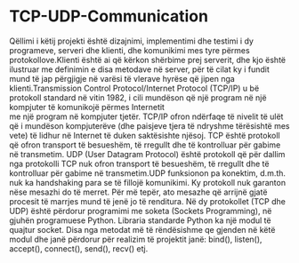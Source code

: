# TCP-UDP-Communication

   Qëllimi i këtij projekti është dizajnimi, implementimi dhe testimi i dy programeve, serveri dhe klienti,
 dhe komunikimi mes tyre përmes protokollove.Klienti është ai që kërkon shërbime prej serverit, dhe kjo është
 ilustruar me definimin e disa metodave në server, për të cilat ky i fundit mund të jap përgjigje në varësi të 
 vlerave hyrëse që jipen nga klienti.Transmission Control Protocol/Internet Protocol (TCP/IP) u bë protokoll 
 standard në vitin 1982, i cili mundëson që një program në një kompjuter të komunikojë përmes Internetit  
 me një program në kompjuter tjetër. TCP/IP ofron ndërfaqe të nivelit të ulët që i mundëson kompjuterëve 
 (dhe paisjeve tjera të ndryshme tërësishtë mes vete) të lidhur në Internet të duken saktësishte  njësoj.
      TCP është protokoll që ofron transport të besueshëm, të rregullt dhe të kontrolluar për gabime në transmetim.
      UDP (User Datagram Protocol) është protokoll që për dallim nga protokolli TCP nuk ofron transport të besueshëm,
 të rregullt dhe të kontrolluar për gabime në transmetim.UDP funksionon pa konektim, d.m.th. nuk ka handshaking 
 para se të fillojë komunikimi. Ky protokoll nuk garanton nëse mesazhi do të merret. Për më tepër, ato mesazhe 
 që arrijnë gjatë procesit të marrjes mund të jenë jo të renditura.
 Në dy protokollet (TCP dhe UDP) është përdorur programimi me soketa (Sockets Programming), në gjuhën programuese Python.
 Libraria standarde Python ka një modul të quajtur socket. Disa nga metodat më të rëndësishme qe gjenden në këtë modul 
 dhe janë përdorur për realizim të projektit janë: bind(), listen(), accept(), connect(), send(), recv() etj.

